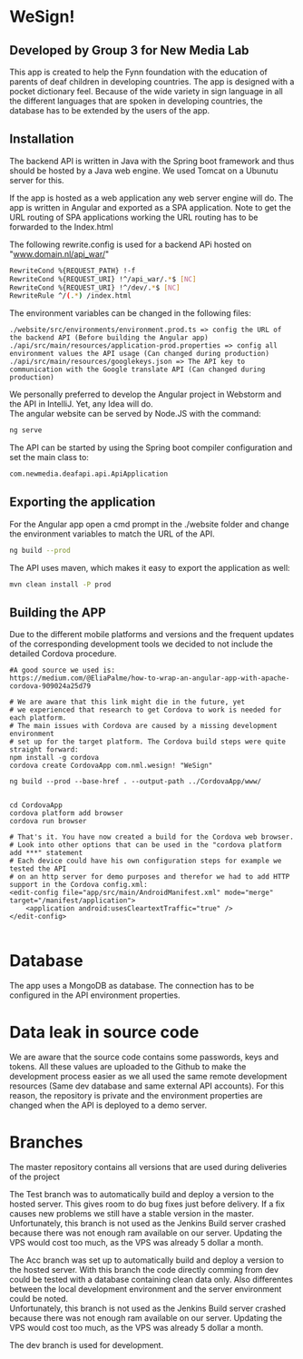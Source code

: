 # WeSign! 
## Developed by Group 3 for New Media Lab

This app is created to help the Fynn foundation with the education of parents of deaf children in developing countries. The app is designed with a pocket dictionary feel. Because of the wide variety in sign language in all the different languages that are spoken in developing countries, the database has to be extended by the users of the app. 

## Installation
The backend API is written in Java with the Spring boot framework and thus should be hosted by a Java web engine. We used Tomcat on a Ubunutu server for this. 

If the app is hosted as a web application any web server engine will do. The app is written in Angular and exported as a SPA application. Note to get the URL routing of SPA applications working the URL routing has to be forwarded to the Index.html

The following rewrite.config is used for a backend APi hosted on "www.domain.nl/api_war/"
```bash
RewriteCond %{REQUEST_PATH} !-f
RewriteCond %{REQUEST_URI} !^/api_war/.*$ [NC]
RewriteCond %{REQUEST_URI} !^/dev/.*$ [NC]
RewriteRule ^/(.*) /index.html 
```

The environment variables can be changed in the following files:
``` Config
./website/src/environments/environment.prod.ts => config the URL of the backend API (Before building the Angular app)
./api/src/main/resources/application-prod.properties => config all environment values the API usage (Can changed during production)
./api/src/main/resources/googlekeys.json => The API key to communication with the Google translate API (Can changed during production)
```

We personally preferred to develop the Angular project in Webstorm and the API in IntelliJ. Yet, any Idea will do.  
The angular website can be served by Node.JS with the command: 
```bash
ng serve
```
The API can be started by using the Spring boot compiler configuration and set the main class to: 
``` bash
com.newmedia.deafapi.api.ApiApplication
```

## Exporting the application

For the Angular app open a cmd prompt in the ./website folder and change the environment variables to match the URL of the API.
```Bash
ng build --prod 
```

The API uses maven, which makes it easy to export the application as well:
```Bash
mvn clean install -P prod
``` 

## Building the APP
Due to the different mobile platforms and versions and the frequent updates of the corresponding development tools we decided to not include the detailed Cordova procedure. 
``` 
#A good source we used is:
https://medium.com/@EliaPalme/how-to-wrap-an-angular-app-with-apache-cordova-909024a25d79

# We are aware that this link might die in the future, yet 
# we experienced that research to get Cordova to work is needed for each platform.
# The main issues with Cordova are caused by a missing development environment
# set up for the target platform. The Cordova build steps were quite straight forward:
npm install -g cordova
cordova create CordovaApp com.nml.wesign! "WeSign"

ng build --prod --base-href . --output-path ../CordovaApp/www/


cd CordovaApp
cordova platform add browser
cordova run browser

# That's it. You have now created a build for the Cordova web browser.
# Look into other options that can be used in the "cordova platform add ***" statement
# Each device could have his own configuration steps for example we tested the API 
# on an http server for demo purposes and therefor we had to add HTTP support in the Cordova config.xml:
<edit-config file="app/src/main/AndroidManifest.xml" mode="merge" target="/manifest/application">
	<application android:usesCleartextTraffic="true" />
</edit-config>
    

```

# Database
The app uses a MongoDB as database. The connection has to be configured in the API environment properties. 

# Data leak in source code
We are aware that the source code contains some passwords, keys and tokens. All these values are uploaded to the Github to make the development process easier as we all used the same remote development resources (Same dev database and same external API accounts). For this reason, the repository is private and the environment properties are changed when the API is deployed to a demo server.

# Branches

The master repository contains all versions that are used during deliveries of the project 

The Test branch was to automatically build and deploy a version to the hosted server. This gives room to do bug fixes just before delivery. If a fix causes new problems we still have a stable version in the master.
Unfortunately, this branch is not used as the Jenkins Build server crashed because there was not enough ram available on our server. Updating the VPS would cost too much, as the VPS was already 5 dollar a month.

The Acc branch was set up to automatically build and deploy a version to the hosted server. With this branch the code directly comming from dev could be tested with a database containing clean data only. Also differentes between the local development environment and the server environment could be noted.  
Unfortunately, this branch is not used as the Jenkins Build server crashed because there was not enough ram available on our server. Updating the VPS would cost too much, as the VPS was already 5 dollar a month.

The dev branch is used for development. 
